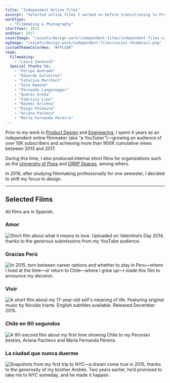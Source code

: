 ```yaml
---
title: "Independent Online Films"
excerpt: "Selected online films I worked on before transitioning to Product Design & Engineering."
workType:
  - "Filmmaking & Photography"
startYear: 2013
endYear: 2017
coverImage: "/assets/design-work/independent-films/independent-films-cover.mp4"
ogImage: "/assets/design-work/independent-films/social-thumbnail.png"
customThemeColorHex: "#FFCC00"
team:
  Filmmaking:
    - "Laura Sandoval"
  Special thanks to:
    - "Felipe Andrade"
    - "Eduardo Gutiérrez"
    - "Catalina Marchant"
    - "Sole Ramone"
    - "Fernando Langenegger"
    - "Andrés Ureña"
    - "Fabrizio Lino"
    - "Rashmi Krishna"
    - "Diego Palomino"
    - "Ariana Pacheco"
    - "María Fernanda Pereira"
---
```


Prior to my work in [Product Design](/work/discipline/product-design) and [Engineering](/work/discipline/engineering), I spent 4 years as an independent online filmmaker (aka “a YouTuber”)—growing an audience of over 10K subscribers and achieving more than 900K cumulative views between 2013 and 2017.

During this time, I also produced internal short films for organizations such as the [University of Piura](https://en.wikipedia.org/wiki/University_of_Piura) and [DRRP Spaces](https://drrpspaces.com), among others.

In 2016, after studying filmmaking professionally for one semester, I decided to shift my focus to design.

---

## Selected Films
All films are in Spanish.

### Amor

![Short film about what it means to love. Uploaded on Valentine’s Day 2014, thanks to the generous submissions from my YouTube audience.](https://www.youtube.com/watch?v=w9F0JqXIJt8)

### Gracias Perú

![In 2015, torn between career options and whether to stay in Peru—where I lived at the time—or return to Chile—where I grew up—I made this film to announce my decision.](https://www.youtube.com/watch?v=sdd1s1-nGZI)

### Vivir

![A short film about my 17-year-old self's meaning of life. Featuring original music by [Nicolás Iriarte](https://nicolicio.bandcamp.com). English subtitles available. Released December 2015.](https://www.youtube.com/watch?v=8ah3k3XoTIQ)

### Chile en 90 segundos

![A 90-second film about my first time showing Chile to my Peruvian besties, Ariana Pacheco and María Fernanda Pereira.](https://www.youtube.com/watch?v=XUJHtzfDJFo)

### La ciudad que nunca duerme

![Snapshots from my first trip to NYC—a dream come true in 2015, thanks to the generosity of my brother Andrés. Two years earlier, he’d promised to take me to NYC someday, and he made it happen.](https://www.youtube.com/watch?v=ieEVHVLfH7s)